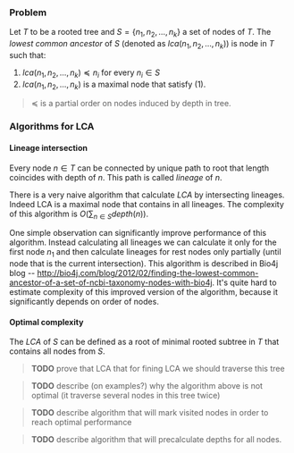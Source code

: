 
### Problem
Let $T$ to be a rooted tree and $S = \{ n_1, n_2, \ldots, n_k\}$ a set of nodes of $T$. The *lowest common ancestor* of $S$ (denoted as 
$lca(n_1, n_2, \ldots, n_k)$) is node in $T$ such that:

1.  $lca(n_1, n_2, \ldots, n_k) \preccurlyeq n_i$ for every $n_i \in S$
2.  $lca(n_1, n_2, \ldots, n_k)$ is a maximal node  that satisfy (1).

>  $\preccurlyeq$ is a partial order on nodes induced by depth in tree.

### Algorithms for LCA

#### Lineage intersection
Every node $n \in T$ can be connected by unique path to root that length coincides with depth of $n$. This path is called *lineage* of $n$.
 
There is a very naive algorithm that calculate *LCA* by intersecting lineages. Indeed LCA is a maximal node that contains in all lineages. The complexity of this algorithm is $O(\sum_{n \in S} depth(n))$.

One simple observation can significantly improve performance of this algorithm. Instead calculating all lineages we can calculate it only for the first node $n_1$ and then calculate lineages for rest nodes only partially (until node that is the current intersection). This algorithm is described in Bio4j blog -- http://bio4j.com/blog/2012/02/finding-the-lowest-common-ancestor-of-a-set-of-ncbi-taxonomy-nodes-with-bio4j. 
It's quite hard to estimate complexity of this improved version of the algorithm, because it significantly depends on order of nodes.

#### Optimal complexity
The *LCA* of $S$ can be defined as a root of minimal rooted subtree in $T$ that contains all nodes from $S$. 

> **TODO** prove that LCA that for fining LCA we should traverse this tree
 
> **TODO** describe (on examples?) why the algorithm above is not optimal (it traverse several nodes in this tree twice)

> **TODO** describe algorithm that will mark visited nodes in order to reach optimal performance

> **TODO** describe algorithm that will precalculate depths for all nodes.

  
